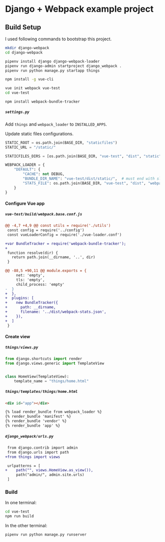 # Django + Webpack example project

## Build Setup

I used following commands to bootstrap this project.

```sh
mkdir django-webpack
cd django-webpack

pipenv install django django-webpack-loader
pipenv run django-admin startproject django_webpack .
pipenv run python manage.py startapp things

npm install -g vue-cli

vue init webpack vue-test
cd vue-test

npm install webpack-bundle-tracker
```

##### `settings.py`

Add `things` and `webpack_loader` to `INSTALLED_APPS`.

Update static files configurations.

```py
STATIC_ROOT = os.path.join(BASE_DIR, "staticfiles")
STATIC_URL = "/static/"

STATICFILES_DIRS = [os.path.join(BASE_DIR, "vue-test", "dist", "static")]

WEBPACK_LOADER = {
    "DEFAULT": {
        "CACHE": not DEBUG,
        "BUNDLE_DIR_NAME": "vue-test/dist/static/",  # must end with slash
        "STATS_FILE": os.path.join(BASE_DIR, "vue-test", "dist", "webpack-stats.json"),
    }
}
```

#### Configure Vue app

##### `vue-test/build/webpack.base.conf.js`

```diff
@@ -4,7 +4,9 @@ const utils = require('./utils')
 const config = require('../config')
 const vueLoaderConfig = require('./vue-loader.conf')

+var BundleTracker = require('webpack-bundle-tracker');
+
 function resolve(dir) {
   return path.join(__dirname, '..', dir)
 }

@@ -88,5 +90,11 @@ module.exports = {
     net: 'empty',
     tls: 'empty',
     child_process: 'empty'
-  }
+  },
+  plugins: [
+    new BundleTracker({
+      path: __dirname,
+      filename: '../dist/webpack-stats.json',
+    }),
+  ]
 }
```


#### Create view

##### `things/views.py`

```py
from django.shortcuts import render
from django.views.generic import TemplateView


class HomeView(TemplateView):
    template_name = "things/home.html"
```

##### `things/templates/things/home.html`

```html
<div id="app"></div>

{% load render_bundle from webpack_loader %}
{% render_bundle 'manifest' %}
{% render_bundle 'vendor' %}
{% render_bundle 'app' %}
```

##### `django_webpack/urls.py`

```diff
 from django.contrib import admin
 from django.urls import path
+from things import views

 urlpatterns = [
+    path("", views.HomeView.as_view()),
     path("admin/", admin.site.urls)
 ]
```

### Build

In one terminal:

```sh
cd vue-test
npm run build
```

In the other terminal:

```sh
pipenv run python manage.py runserver
```